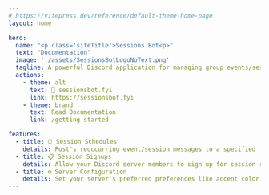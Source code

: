 ```yaml
---
# https://vitepress.dev/reference/default-theme-home-page
layout: home

hero:
  name: "<p class='siteTitle'>Sessions Bot<p>"
  text: "Documentation"
  image: './assets/SessionsBotLogoNoText.png'
  tagline: A powerful Discord application for managing group events/sessions<br>Streamlined, Automated, and Reliable.
  actions:
    - theme: alt
      text: 🔗 sessionsbot.fyi
      link: https://sessionsbot.fyi
    - theme: brand
      text: Read Documentation
      link: /getting-started

features:
  - title: ⏰ Session Schedules
    details: Post's reoccurring event/session messages to a specified 'Sign-up Channel'.
  - title: 📋 Session Signups
    details: Allow your Discord server members to sign up for session roles with ease!
  - title: ⚙️ Server Configuration
    details: Set your server's preferred preferences like accent color, session posting time, and more!
---
```


